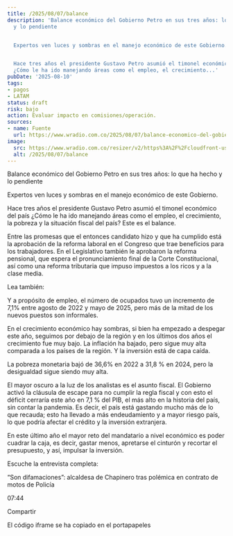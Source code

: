 ```yaml
---
title: /2025/08/07/balance
description: 'Balance económico del Gobierno Petro en sus tres años: lo que ha hecho
  y lo pendiente


  Expertos ven luces y sombras en el manejo económico de este Gobierno.


  Hace tres años el presidente Gustavo Petro asumió el timonel económico del país
  ¿Cómo le ha ido manejando áreas como el empleo, el crecimiento...'
pubDate: '2025-08-10'
tags:
- pagos
- LATAM
status: draft
risk: bajo
action: Evaluar impacto en comisiones/operación.
sources:
- name: Fuente
  url: https://www.wradio.com.co/2025/08/07/balance-economico-del-gobierno-petro-en-sus-tres-anos-lo-que-ha-hecho-y-lo-pendiente/
image:
  src: https://www.wradio.com.co/resizer/v2/https%3A%2F%2Fcloudfront-us-east-1.images.arcpublishing.com%2Fprisaradioco%2F3T6DW7YQPJGBRNEN2LPAAMBJ7U.jpg?auth=3381cf13c98e9931e0597d47e473fbc70e884c14019503ff2365365e59a7097c&height=800&width=1200&quality=70&smart=true
  alt: /2025/08/07/balance
---
```

Balance económico del Gobierno Petro en sus tres años: lo que ha hecho y lo pendiente

Expertos ven luces y sombras en el manejo económico de este Gobierno.

Hace tres años el presidente Gustavo Petro asumió el timonel económico del país ¿Cómo le ha ido manejando áreas como el empleo, el crecimiento, la pobreza y la situación fiscal del país? Este es el balance.

Entre las promesas que el entonces candidato hizo y que ha cumplido está la aprobación de la reforma laboral en el Congreso que trae beneficios para los trabajadores. En el Legislativo también le aprobaron la reforma pensional, que espera el pronunciamiento final de la Corte Constitucional, así como una reforma tributaria que impuso impuestos a los ricos y a la clase media.

Lea también:

Y a propósito de empleo, el número de ocupados tuvo un incremento de 7,1% entre agosto de 2022 y mayo de 2025, pero más de la mitad de los nuevos puestos son informales.

En el crecimiento económico hay sombras, si bien ha empezado a despegar este año, seguimos por debajo de la región y en los últimos dos años el crecimiento fue muy bajo. La inflación ha bajado, pero sigue muy alta comparada a los países de la región. Y la inversión está de capa caída.

La pobreza monetaria bajó de 36,6% en 2022 a 31,8 % en 2024, pero la desigualdad sigue siendo muy alta.

El mayor oscuro a la luz de los analistas es el asunto fiscal. El Gobierno activó la cláusula de escape para no cumplir la regla fiscal y con esto el déficit cerraría este año en 7,1 % del PIB, el más alto en la historia del país, sin contar la pandemia. Es decir, el país está gastando mucho más de lo que recauda; esto ha llevado a más endeudamiento y a mayor riesgo país, lo que podría afectar el crédito y la inversión extranjera.

En este último año el mayor reto del mandatario a nivel económico es poder cuadrar la caja, es decir, gastar menos, apretarse el cinturón y recortar el presupuesto, y así, impulsar la inversión.

Escuche la entrevista completa:

“Son difamaciones”: alcaldesa de Chapinero tras polémica en contrato de motos de Policía

07:44

Compartir

El código iframe se ha copiado en el portapapeles